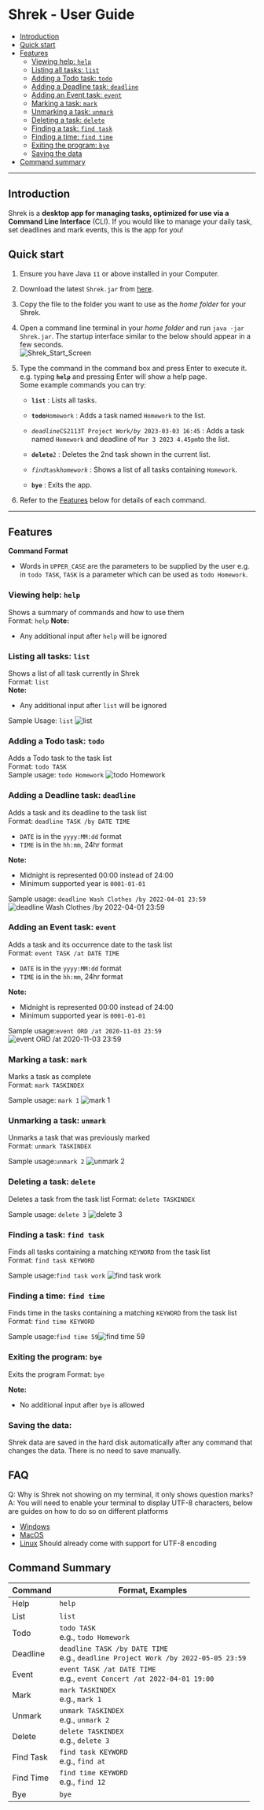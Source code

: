 # Shrek - User Guide

* [Introduction](#introduction)
* [Quick start](#quick-start)
* [Features](#features)
    * [Viewing help: `help`](#viewing-help-help)
    * [Listing all tasks: `list`](#listing-all-tasks-list)
    * [Adding a Todo task: `todo`](#adding-a-todo-task-todo)
    * [Adding a Deadline task: `deadline`](#adding-a-deadline-task-deadline)
    * [Adding an Event task: `event`](#adding-an-event-task-event)
    * [Marking a task: `mark`](#marking-a-task-mark)
    * [Unmarking a task: `unmark`](#unmarking-a-task-unmark)
    * [Deleting a task: `delete`](#deleting-a-task-delete)
    * [Finding a task: `find task`](#finding-a-task-find-task)
    * [Finding a time: `find time`](#finding-a-task-find-task)
    * [Exiting the program: `bye`](#exiting-the-program-bye)
    * [Saving the data](#saving-the-data)
* [Command summary](#command-summary)

--------------------------------------------------------------------------------------------------------------------

## Introduction

Shrek is a **desktop app for managing tasks, optimized for use via a Command Line Interface** (CLI). If you would like
to manage your daily task, set deadlines and mark events, this is the app for you!

## Quick start

1. Ensure you have Java `11` or above installed in your Computer.

2. Download the latest `Shrek.jar` from [here](https://github.com/se-edu/addressbook-level3/releases).

3. Copy the file to the folder you want to use as the _home folder_ for your Shrek.

4. Open a command line terminal in your _home folder_ and run `java -jar Shrek.jar`. The startup interface similar to
   the below should appear in a few seconds.  
   ![Shrek_Start_Screen](images/shrek_startscreen.png)

5. Type the command in the command box and press Enter to execute it. e.g. typing **`help`** and pressing Enter will
   show a help page.  
   Some example commands you can try:

    * **`list`** : Lists all tasks.

    * **`todo`**`Homework` : Adds a task named `Homework` to the list.

    * *`deadline`*`CS2113T Project Work`*`/by `*`2023-03-03 16:45` :
      Adds a task named `Homework` and deadline of `Mar 3 2023 4.45pm`to the list.

    * **`delete`**`2` : Deletes the 2nd task shown in the current list.

    * *`find`*`task`*`homework`* : Shows a list of all tasks containing `Homework`.

    * **`bye`** : Exits the app.

7. Refer to the [Features](#features) below for details of each command.

--------------------------------------------------------------------------------------------------------------------

## Features

**Command Format**

* Words in `UPPER_CASE` are the parameters to be supplied by the user e.g. in `todo TASK`,
  `TASK` is a parameter which can be used as `todo Homework`.

### Viewing help: `help`

Shows a summary of commands and how to use them  
Format: `help`
**Note:**

* Any additional input after `help` will be ignored

### Listing all tasks: `list`

Shows a list of all task currently in Shrek  
Format: `list`  
**Note:**

* Any additional input after `list` will be ignored

Sample Usage: `list`  ![`list`](images/list.png)

### Adding a Todo task: `todo`

Adds a Todo task to the task list  
Format: `todo TASK`  
Sample usage: `todo Homework`  ![`todo Homework`](images/todo_homework.png)

### Adding a Deadline task: `deadline`

Adds a task and its deadline to the task list  
Format: `deadline TASK /by DATE TIME`

* `DATE` is in the `yyyy:MM:dd` format
* `TIME` is in the `hh:mm`, 24hr format

**Note:**

* Midnight is represented 00:00 instead of 24:00
* Minimum supported year is `0001-01-01`

Sample usage: `deadline Wash Clothes /by 2022-04-01 23:59`  
![`deadline Wash Clothes /by 2022-04-01 23:59`](images/deadline_wash_clothes.png)

### Adding an Event task: `event`

Adds a task and its occurrence date to the task list  
Format: `event TASK /at DATE TIME`

* `DATE` is in the `yyyy:MM:dd` format
* `TIME` is in the `hh:mm`, 24hr format

**Note:**

* Midnight is represented 00:00 instead of 24:00
* Minimum supported year is `0001-01-01`

Sample usage:`event ORD /at 2020-11-03 23:59`  ![`event ORD /at 2020-11-03 23:59`](images/event_ORD.png)

### Marking a task: `mark`

Marks a task as complete  
Format: `mark TASKINDEX`

Sample usage: `mark 1` ![`mark 1`](images/mark_1.png)

### Unmarking a task: `unmark`

Unmarks a task that was previously marked  
Format: `unmark TASKINDEX`

Sample usage:`unmark 2` ![`unmark 2`](images/unamrk_2.png)

### Deleting a task: `delete`

Deletes a task from the task list Format: `delete TASKINDEX`

Sample usage: `delete 3` ![`delete 3`](images/delete_3.png)

### Finding a task: `find task`

Finds all tasks containing a matching `KEYWORD` from the task list  
Format: `find task KEYWORD`

Sample usage:`find task work` ![`find task work`](images/find_task_work.png)

### Finding a time: `find time`

Finds time in the tasks containing a matching `KEYWORD` from the task list  
Format: `find time KEYWORD`

Sample usage:`find time 59`![`find time 59`](images/find_time_59.png)

### Exiting the program: `bye`

Exits the program Format: `bye`

**Note:**

* No additional input after `bye` is allowed

### Saving the data:

Shrek data are saved in the hard disk automatically after any command that changes the data. There is no need to save
manually.

## FAQ

Q: Why is Shrek not showing on my terminal, it only shows question marks?  
A: You will need to enable your terminal to display UTF-8 characters, below are guides on how to do so on different
platforms

* [Windows](https://akr.am/blog/posts/using-utf-8-in-the-windows-terminal)
* [MacOS](https://support.apple.com/lt-lt/guide/terminal/trml15220/mac)
* [Linux](https://unix.stackexchange.com/questions/303712/how-can-i-enable-utf-8-support-in-the-linux-console)
  Should already come with support for UTF-8 encoding

## Command Summary

| Command   | Format, Examples                                                                     |
|-----------|--------------------------------------------------------------------------------------|
| Help      | `help`                                                                               |
| List      | `list`                                                                               |
| Todo      | `todo TASK`<br> e.g., `todo Homework`                                                |
| Deadline  | `deadline TASK /by DATE TIME`<br> e.g., `deadline Project Work /by 2022-05-05 23:59` |
| Event     | `event TASK /at DATE TIME`<br/> e.g., `event Concert /at 2022-04-01 19:00`           |
| Mark      | `mark TASKINDEX`<br/> e.g., `mark 1`                                                 |
| Unmark    | `unmark TASKINDEX`<br/> e.g., `unmark 2`                                             |
| Delete    | `delete TASKINDEX`<br/> e.g., `delete 3`                                             |
| Find Task | `find task KEYWORD`<br/> e.g., `find at`                                             |
| Find Time | `find time KEYWORD`<br/> e.g., `find 12`                                             |
| Bye       | `bye`                                                                                |
